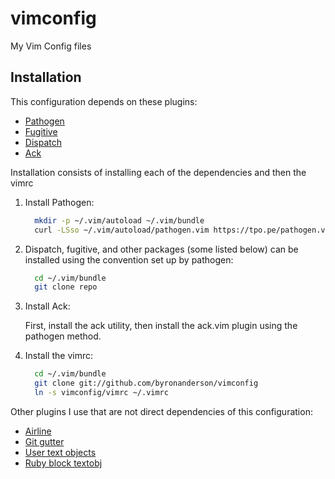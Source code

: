 vimconfig
=========

My Vim Config files

Installation
------------

This configuration depends on these plugins:

* [Pathogen](https://github.com/tpope/vim-pathogen)
* [Fugitive](https://github.com/tpope/vim-fugitive)
* [Dispatch](https://github.com/tpope/vim-dispatch)
* [Ack](https://github.com/mileszs/ack.vim)

Installation consists of installing each of the dependencies and then the vimrc

1. Install Pathogen:

    ```bash
      mkdir -p ~/.vim/autoload ~/.vim/bundle
      curl -LSso ~/.vim/autoload/pathogen.vim https://tpo.pe/pathogen.vim
    ```

2. Dispatch, fugitive, and other packages (some listed below) can be installed using the convention set up by pathogen:

    ```bash
      cd ~/.vim/bundle
      git clone repo
    ```

3. Install Ack:

    First, install the ack utility, then install the ack.vim plugin using the pathogen method.

4. Install the vimrc:

    ```bash
      cd ~/.vim/bundle
      git clone git://github.com/byronanderson/vimconfig
      ln -s vimconfig/vimrc ~/.vimrc
    ```

Other plugins I use that are not direct dependencies of this configuration:

* [Airline](https://github.com/bling/vim-airline)
* [Git gutter](https://github.com/airblade/vim-gitgutter)
* [User text objects](https://github.com/kana/vim-textobj-user)
* [Ruby block textobj](https://github.com/nelstrom/vim-textobj-rubyblock)
